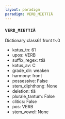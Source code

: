 ```yaml
---
layout: paradigm
paradigm: VERB_MIETTIÄ
---
```

### ` VERB_MIETTIÄ `

Dictionary class61 front t~0
* kotus_tn: 61
* upos: VERB
* suffix_regex: ttiä
* kotus_av: C
* grade_dir: weaken
* harmony: front
* possessive: False
* stem_diphthong: None
* deletion: tiä
* plurale_tantum: False
* clitics: False
* pos: VERB
* stem_vowel: None
